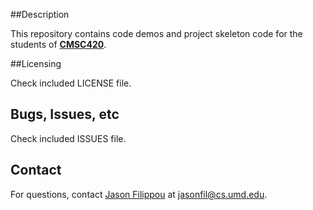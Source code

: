 ##Description

This repository contains code demos and project skeleton code for the students of [**CMSC420**](https://myelms.umd.edu/courses/1224922).

##Licensing

Check included LICENSE file.

## Bugs, Issues, etc

Check included ISSUES file.

## Contact

For questions, contact [Jason Filippou](https://jasonfilippou.com/) at [jasonfil@cs.umd.edu](mailto:jasonfil@cs.umd.edu).